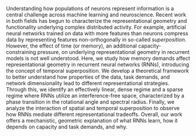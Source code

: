 Understanding how populations of neurons represent information is a central challenge across machine learning and neuroscience. Recent work in both fields has begun to characterize the representational geometry and functionality underlying complex distributed activity. For example, artificial neural networks trained on data with more features than neurons compress data by representing features non-orthogonally in so-called *superposition*. However, the effect of time (or memory), an additional capacity-constraining pressure, on underlying representational geometry in recurrent models is not well understood. Here, we study how memory demands affect representational geometry in recurrent neural networks (RNNs), introducing the concept of temporal superposition. We develop a theoretical framework to better understand how properties of the data, task demands, and network dimensionality lead to different representational strategies. Through this, we identify an effectively linear, dense regime and a sparse regime where RNNs utilize an interference-free space, characterized by a phase transition in the rotational angle and spectral radius. Finally, we analyze the interaction of spatial and temporal superposition to observe how RNNs mediate different representational tradeoffs. Overall, our work offers a mechanistic, geometric explanation of what RNNs learn, how it depends on capacity and task demands, and why.
